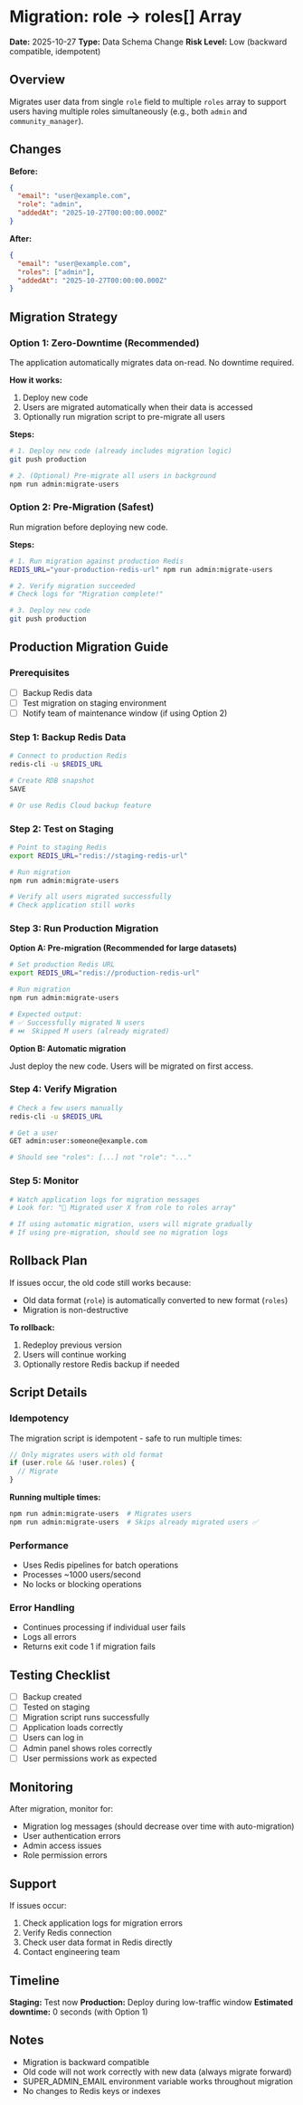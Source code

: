 # Migration: role → roles[] Array

**Date:** 2025-10-27
**Type:** Data Schema Change
**Risk Level:** Low (backward compatible, idempotent)

## Overview

Migrates user data from single `role` field to multiple `roles` array to support users having multiple roles simultaneously (e.g., both `admin` and `community_manager`).

## Changes

**Before:**
```json
{
  "email": "user@example.com",
  "role": "admin",
  "addedAt": "2025-10-27T00:00:00.000Z"
}
```

**After:**
```json
{
  "email": "user@example.com",
  "roles": ["admin"],
  "addedAt": "2025-10-27T00:00:00.000Z"
}
```

## Migration Strategy

### Option 1: Zero-Downtime (Recommended)

The application automatically migrates data on-read. No downtime required.

**How it works:**
1. Deploy new code
2. Users are migrated automatically when their data is accessed
3. Optionally run migration script to pre-migrate all users

**Steps:**
```bash
# 1. Deploy new code (already includes migration logic)
git push production

# 2. (Optional) Pre-migrate all users in background
npm run admin:migrate-users
```

### Option 2: Pre-Migration (Safest)

Run migration before deploying new code.

**Steps:**
```bash
# 1. Run migration against production Redis
REDIS_URL="your-production-redis-url" npm run admin:migrate-users

# 2. Verify migration succeeded
# Check logs for "Migration complete!"

# 3. Deploy new code
git push production
```

## Production Migration Guide

### Prerequisites

- [ ] Backup Redis data
- [ ] Test migration on staging environment
- [ ] Notify team of maintenance window (if using Option 2)

### Step 1: Backup Redis Data

```bash
# Connect to production Redis
redis-cli -u $REDIS_URL

# Create RDB snapshot
SAVE

# Or use Redis Cloud backup feature
```

### Step 2: Test on Staging

```bash
# Point to staging Redis
export REDIS_URL="redis://staging-redis-url"

# Run migration
npm run admin:migrate-users

# Verify all users migrated successfully
# Check application still works
```

### Step 3: Run Production Migration

**Option A: Pre-migration (Recommended for large datasets)**

```bash
# Set production Redis URL
export REDIS_URL="redis://production-redis-url"

# Run migration
npm run admin:migrate-users

# Expected output:
# ✅ Successfully migrated N users
# ⏭️  Skipped M users (already migrated)
```

**Option B: Automatic migration**

Just deploy the new code. Users will be migrated on first access.

### Step 4: Verify Migration

```bash
# Check a few users manually
redis-cli -u $REDIS_URL

# Get a user
GET admin:user:someone@example.com

# Should see "roles": [...] not "role": "..."
```

### Step 5: Monitor

```bash
# Watch application logs for migration messages
# Look for: "🔄 Migrated user X from role to roles array"

# If using automatic migration, users will migrate gradually
# If using pre-migration, should see no migration logs
```

## Rollback Plan

If issues occur, the old code still works because:
- Old data format (`role`) is automatically converted to new format (`roles`)
- Migration is non-destructive

**To rollback:**
1. Redeploy previous version
2. Users will continue working
3. Optionally restore Redis backup if needed

## Script Details

### Idempotency

The migration script is idempotent - safe to run multiple times:

```javascript
// Only migrates users with old format
if (user.role && !user.roles) {
  // Migrate
}
```

**Running multiple times:**
```bash
npm run admin:migrate-users  # Migrates users
npm run admin:migrate-users  # Skips already migrated users ✅
```

### Performance

- Uses Redis pipelines for batch operations
- Processes ~1000 users/second
- No locks or blocking operations

### Error Handling

- Continues processing if individual user fails
- Logs all errors
- Returns exit code 1 if migration fails

## Testing Checklist

- [ ] Backup created
- [ ] Tested on staging
- [ ] Migration script runs successfully
- [ ] Application loads correctly
- [ ] Users can log in
- [ ] Admin panel shows roles correctly
- [ ] User permissions work as expected

## Monitoring

After migration, monitor for:
- Migration log messages (should decrease over time with auto-migration)
- User authentication errors
- Admin access issues
- Role permission errors

## Support

If issues occur:
1. Check application logs for migration errors
2. Verify Redis connection
3. Check user data format in Redis directly
4. Contact engineering team

## Timeline

**Staging:** Test now
**Production:** Deploy during low-traffic window
**Estimated downtime:** 0 seconds (with Option 1)

## Notes

- Migration is backward compatible
- Old code will not work correctly with new data (always migrate forward)
- SUPER_ADMIN_EMAIL environment variable works throughout migration
- No changes to Redis keys or indexes
